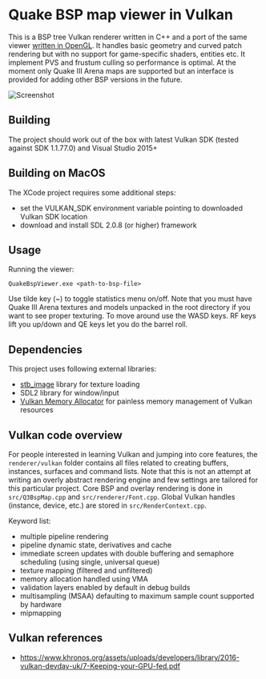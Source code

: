 Quake BSP map viewer in Vulkan
================

This is a BSP tree Vulkan renderer written in C++ and a port of the same viewer [written in OpenGL](https://github.com/kondrak/quake_bsp_viewer_vr). It handles basic geometry and curved patch rendering but with no support for game-specific shaders, entities etc. It implement PVS and frustum culling so performance is optimal. At the moment only Quake III Arena maps are supported but an interface is provided for adding other BSP versions in the future.

![Screenshot](http://kondrak.info/images/qbsp/qbspvk.png?raw=true)

Building
-----
The project should work out of the box with latest Vulkan SDK (tested against SDK 1.1.77.0) and Visual Studio 2015+

Building on MacOS
-----
The XCode project requires some additional steps:
- set the VULKAN_SDK environment variable pointing to downloaded Vulkan SDK location
- download and install SDL 2.0.8 (or higher) framework

Usage
-----
Running the viewer:

<code>QuakeBspViewer.exe &lt;path-to-bsp-file&gt; </code>

Use tilde key (~) to toggle statistics menu on/off. Note that you must have Quake III Arena textures and models unpacked in the root directory if you want to see proper texturing. To move around use the WASD keys. RF keys lift you up/down and QE keys let you do the barrel roll.

Dependencies
-------
This project uses following external libraries:

- [stb_image](https://github.com/nothings/stb) library for texture loading
- SDL2 library for window/input
- [Vulkan Memory Allocator](https://github.com/GPUOpen-LibrariesAndSDKs/VulkanMemoryAllocator) for painless memory management of Vulkan resources

Vulkan code overview
-------
For people interested in learning Vulkan and jumping into core features, the `renderer/vulkan` folder contains all files related to creating buffers, instances, surfaces and command lists. Note that this is not an attempt at writing an overly abstract rendering engine and few settings are tailored for this particular project. Core BSP and overlay rendering is done in `src/Q3BspMap.cpp` and `src/renderer/Font.cpp`. Global Vulkan handles (instance, device, etc.) are stored in `src/RenderContext.cpp`.

Keyword list:
- multiple pipeline rendering
- pipeline dynamic state, derivatives and cache
- immediate screen updates with double buffering and semaphore scheduling (using single, universal queue)
- texture mapping (filtered and unfiltered)
- memory allocation handled using VMA
- validation layers enabled by default in debug builds
- multisampling (MSAA) defaulting to maximum sample count supported by hardware
- mipmapping

Vulkan references
-------
- https://www.khronos.org/assets/uploads/developers/library/2016-vulkan-devday-uk/7-Keeping-your-GPU-fed.pdf
